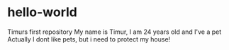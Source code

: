 # hello-world
Timurs first repository
My name is Timur, I am 24 years old and I've a pet
Actually I dont like pets,
but i need to protect my house!
